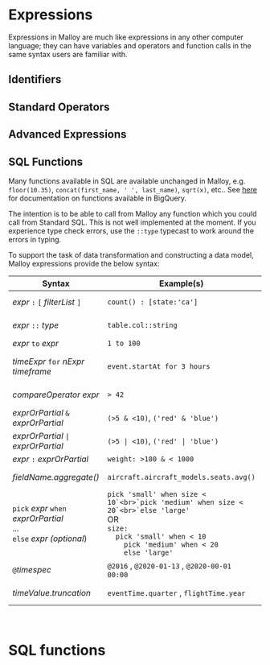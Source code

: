# Expressions

Expressions in Malloy are much like expressions in any other computer
language; they can have variables and operators and function calls in
the same syntax users are familiar with.

## Identifiers



## Standard Operators



## Advanced Expressions

## SQL Functions

Many functions available in SQL are available unchanged in Malloy, e.g. `floor(10.35)`, `concat(first_name, ' ', last_name)`, `sqrt(x)`, etc.. See [here](https://cloud.google.com/bigquery/docs/reference/standard-sql/syntax) for documentation on functions available in BigQuery.

The intention is to be able to call from Malloy any function which
you could call from Standard SQL. This is not well implemented at
the moment. If you experience type check errors, use the `::type`
typecast to work around the errors in typing.






To support the task of data transformation and constructing a data model,
Malloy expressions provide the below syntax:

| Syntax | Example(s) | Section |
| ---- | ---------| ----- |
 _expr_ `:` `[` _filterList_ `]` | `count() : [state:'ca']` | [Filtered](filters.md) Sub Expression
 _expr_ `::` _type_  | `table.col::string` | Safe Type Cast
 _expr_ `to` _expr_ | `1 to 100` | Range
 _timeExpr_ `for` _nExpr_ _timeframe_ | `event.startAt for 3 hours` | [Duration Time Ranges](time-ranges.md)
 _compareOperator_ _expr_ | `> 42` | Partial Comparison
 _exprOrPartial_  `&` _exprOrPartial_ | `(>5 & <10)`, `('red' & 'blue')`  | Alternation
 _exprOrPartial_  `\|` _exprOrPartial_ | `(>5 \| <10)`, `('red' \| 'blue')`  | Alternation
_expr_ `:` _exprOrPartial_ | `weight: >100 & < 1000` | [Apply](apply.md)
_fieldName.aggregate()_ | `aircraft.aircraft_models.seats.avg()` | Asymmetric Aggregation
`pick` _expr_ `when` _exprOrPartial_ <br>...<br>`else` _expr_ _(optional_) | ```pick 'small' when size < 10`<br>`pick 'medium' when size < 20`<br>`else 'large'``` <br> OR <br>`size:` <br> `  pick 'small' when < 10`<br>`    pick 'medium' when < 20`<br>`    else 'large'` | [Pick Expressions](pick-expressions.md)
`@`_timespec_ | `@2016`  , `@2020-01-13` , `@2020-00-01 00:00` | [Date Literals](time-ranges.md#literals)
_timeValue_._truncation_ | `eventTime.quarter` , `flightTime.year` | [Time Truncation](time-ranges.md#truncation)


<br>

# SQL functions
